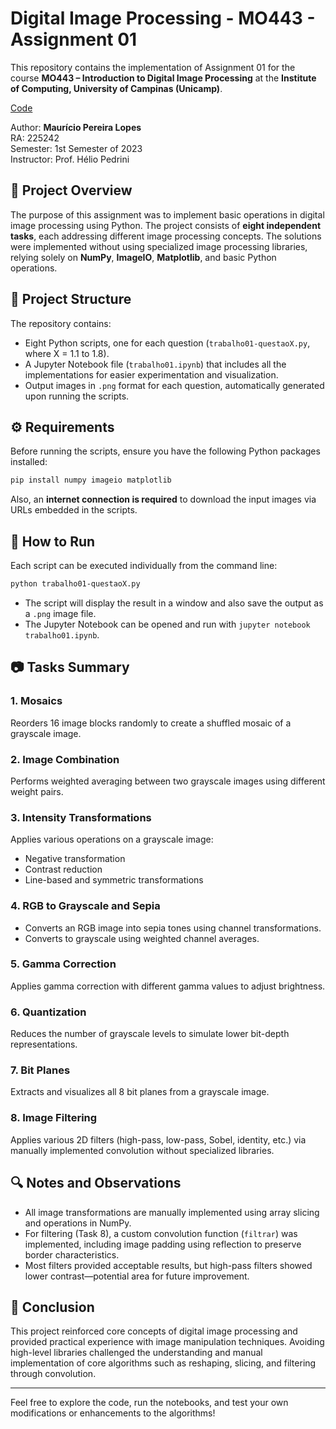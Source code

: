 
# Digital Image Processing - MO443 - Assignment 01

This repository contains the implementation of Assignment 01 for the course **MO443 – Introduction to Digital Image Processing** at the **Institute of Computing, University of Campinas (Unicamp)**.

[Code](trabalho1.ipynb)

Author: **Maurício Pereira Lopes**  
RA: 225242  
Semester: 1st Semester of 2023  
Instructor: Prof. Hélio Pedrini

## 📌 Project Overview

The purpose of this assignment was to implement basic operations in digital image processing using Python. The project consists of **eight independent tasks**, each addressing different image processing concepts. The solutions were implemented without using specialized image processing libraries, relying solely on **NumPy**, **ImageIO**, **Matplotlib**, and basic Python operations.

## 📁 Project Structure

The repository contains:
- Eight Python scripts, one for each question (`trabalho01-questaoX.py`, where X = 1.1 to 1.8).
- A Jupyter Notebook file (`trabalho01.ipynb`) that includes all the implementations for easier experimentation and visualization.
- Output images in `.png` format for each question, automatically generated upon running the scripts.

## ⚙️ Requirements

Before running the scripts, ensure you have the following Python packages installed:

```bash
pip install numpy imageio matplotlib
```

Also, an **internet connection is required** to download the input images via URLs embedded in the scripts.

## 🚀 How to Run

Each script can be executed individually from the command line:

```bash
python trabalho01-questaoX.py
```

- The script will display the result in a window and also save the output as a `.png` image file.
- The Jupyter Notebook can be opened and run with `jupyter notebook trabalho01.ipynb`.

## 📷 Tasks Summary

### 1. Mosaics
Reorders 16 image blocks randomly to create a shuffled mosaic of a grayscale image.

### 2. Image Combination
Performs weighted averaging between two grayscale images using different weight pairs.

### 3. Intensity Transformations
Applies various operations on a grayscale image:
- Negative transformation
- Contrast reduction
- Line-based and symmetric transformations

### 4. RGB to Grayscale and Sepia
- Converts an RGB image into sepia tones using channel transformations.
- Converts to grayscale using weighted channel averages.

### 5. Gamma Correction
Applies gamma correction with different gamma values to adjust brightness.

### 6. Quantization
Reduces the number of grayscale levels to simulate lower bit-depth representations.

### 7. Bit Planes
Extracts and visualizes all 8 bit planes from a grayscale image.

### 8. Image Filtering
Applies various 2D filters (high-pass, low-pass, Sobel, identity, etc.) via manually implemented convolution without specialized libraries.

## 🔍 Notes and Observations

- All image transformations are manually implemented using array slicing and operations in NumPy.
- For filtering (Task 8), a custom convolution function (`filtrar`) was implemented, including image padding using reflection to preserve border characteristics.
- Most filters provided acceptable results, but high-pass filters showed lower contrast—potential area for future improvement.

## 📘 Conclusion

This project reinforced core concepts of digital image processing and provided practical experience with image manipulation techniques. Avoiding high-level libraries challenged the understanding and manual implementation of core algorithms such as reshaping, slicing, and filtering through convolution.

---

Feel free to explore the code, run the notebooks, and test your own modifications or enhancements to the algorithms!
